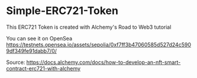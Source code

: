 # Simple-ERC721-Token
This ERC721 Token is created with Alchemy's Road to Web3 tutorial

You can see it on OpenSea https://testnets.opensea.io/assets/sepolia/0xf7ff3b47060585d527d24c5909df349fe91dabb7/0/

Source: https://docs.alchemy.com/docs/how-to-develop-an-nft-smart-contract-erc721-with-alchemy
